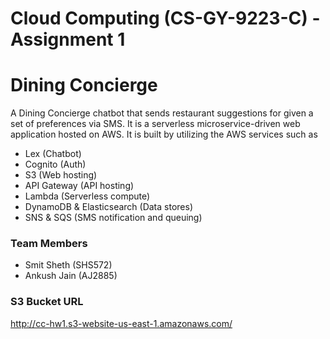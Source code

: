 # Cloud Computing (CS-GY-9223-C) - Assignment 1 
# Dining Concierge

 A Dining Concierge chatbot that sends restaurant suggestions for given a set of preferences via SMS. It is a serverless microservice-driven web application hosted on AWS. It is built by utilizing the AWS services such as 
 - Lex (Chatbot)
 - Cognito (Auth)
 - S3 (Web hosting)
 - API Gateway (API hosting)
 - Lambda (Serverless compute)
 - DynamoDB & Elasticsearch (Data stores)
 - SNS & SQS (SMS notification and queuing)

### Team Members
- Smit Sheth (SHS572)
- Ankush Jain (AJ2885)

### S3 Bucket URL
http://cc-hw1.s3-website-us-east-1.amazonaws.com/
